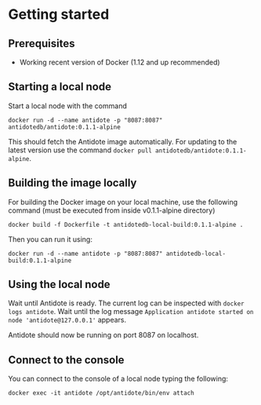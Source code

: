 # Getting started

## Prerequisites

- Working recent version of Docker (1.12 and up recommended)

## Starting a local node

Start a local node with the command
```
docker run -d --name antidote -p "8087:8087" antidotedb/antidote:0.1.1-alpine
```

This should fetch the Antidote image automatically. For updating to the latest version use the command `docker pull antidotedb/antidote:0.1.1-alpine`.

## Building the image locally

For building the Docker image on your local machine, use the following command (must be executed from inside v0.1.1-alpine directory)
```
docker build -f Dockerfile -t antidotedb-local-build:0.1.1-alpine .
```

Then you can run it using:
```
docker run -d --name antidote -p "8087:8087" antidotedb-local-build:0.1.1-alpine
```

## Using the local node

Wait until Antidote is ready. The current log can be inspected with `docker logs antidote`. Wait until the log message `Application antidote started on node 'antidote@127.0.0.1'` appears.

Antidote should now be running on port 8087 on localhost.

## Connect to the console

You can connect to the console of a local node typing the following:
```
docker exec -it antidote /opt/antidote/bin/env attach
```
